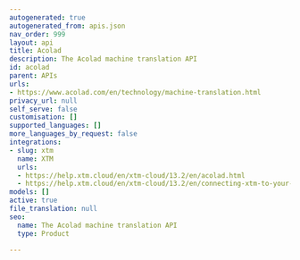 ```yaml
---
autogenerated: true
autogenerated_from: apis.json
nav_order: 999
layout: api
title: Acolad
description: The Acolad machine translation API
id: acolad
parent: APIs
urls:
- https://www.acolad.com/en/technology/machine-translation.html
privacy_url: null
self_serve: false
customisation: []
supported_languages: []
more_languages_by_request: false
integrations:
- slug: xtm
  name: XTM
  urls:
  - https://help.xtm.cloud/en/xtm-cloud/13.2/en/acolad.html
  - https://help.xtm.cloud/en/xtm-cloud/13.2/en/connecting-xtm-to-your-acolad-mt-engine.html
models: []
active: true
file_translation: null
seo:
  name: The Acolad machine translation API
  type: Product

---
```


